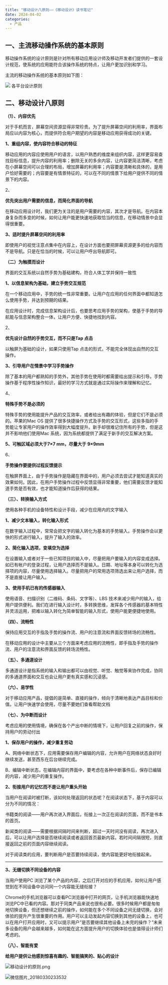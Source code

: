```yaml
---
title: "移动设计八原则——《移动设计》读书笔记"
date: 2024-04-02
categories:
  - 产品
---
```



## 一、主流移动操作系统的基本原则

<!-- more -->

移动操作系统的设计原则是针对所有移动应用设计师及移动开发者们提供的一套设计规范，使系统的应用能符合该操作系统的特点，让用户更加识别和学习。

主流的移动操作系统的基本原则如下图：

![](../../../assets/images/placeholder.png) 各平台设计原则

## 二、移动设计八原则

**（1）、内容优先**

对于手机而言，屏幕空间资源显得非常珍贵。为了提升屏幕空间的利用率，界面布局应以内容为核心，而提供符合用户期望的内容是移动应用获得成功的关键。

**1、重组内容，使内容符合移动的特征**

移动应用的内容应使用用户的语言，以用户熟悉的维度来组织内容，这样更容易查找目标信息，提升内容的利用率；删除无关的多余内容，让内容更简洁清晰，考虑在小屏幕空间可以合理的布局，增加屏幕的利用率；内容要是清晰和具体的，是用户恰好需要的；内容要是有情景特征的，可以在不同的情景下给用户提供不同的情景下的内容。

2、

**优先突出用户需要的信息，而简化界面的导航**

在移动应用设计时，我们更为关注的是用户需要的内容，其次才是导航。在内容本身复杂而多变的时候，如何让用户能更快速地获取恰当的信息，在移动情景中会显得很重要。

**3、适时提升屏幕空间的利用率**

即使用户的视觉注意点集中在内容上，在设计方面也要把屏幕资源更多的给内容而不是导航。只是在恰当的时候，可以让用户呼出导航即可。

**（二）为触摸而设计**

界面的交互系统以自然手势为基础建构，符合人体工学并保持一致性

**1、以信息架构为基础，建立手势交互规范**

在一个移动应用中，手势的统一性非常重要。让用户在应用的任何界面中都知道怎么使用手势，并达到预期的结果。

在应用设计时，完成信息架构设计后，也要思考应用手势的架构，使基于手势的导航能与信息架构整合一体，让用户方便、快捷地找到内容。

2、

**优先设计自然的手势交互，而不只是Tap 点击**

以触屏为基础的设计，如果只使用Tap 点击的形式，不能完全体现出自然的交互操作。

**3、引导用户在情景中学习手势操作**

除了基本的用户都熟知的手势外，其他手势在使用时都需要给出提示和引导。手势操作基于程序性操作知识，最好的学习方式就是通过实际操作来理解和记忆。

4、

**特殊手势不是必须的**

特殊手势的使用能提升产品的交互效率，或者给出有趣的体验，但是它们不是必须的。苹果的Mac OS 提供了很多快捷操作方式及手势的交互形式，这些多指的手势能让专家用户的操作效率得到大幅度提升。新手却很难记住所有的手势，但是这并不影响他们使用Mac 系统，因为系统都提供了满足于新手的交互解决方案。

**5、可触区域必须大于7×7 mm，尽量大于 9×9mm**

6、

**手势操作要提供过程反馈提示**

在触屏界面上，由于手势操作是隐藏在界面中的，用户必须去尝试才能知道真实的效果如何。因此，在用户手势操作过程中反馈显得非常重要，他们需要反馈才能知道手势是否有效，也才能知道操作后获得的结果。

**（三）、转换输入方式**

使用各种手机的设备特性和设计手段，减少在应用内的文字输入

**1、减少文本输入，转化输入形式**

在数字输入过程中，常常会把文字的输入转化为基本的手势输入。手势操作会以更快的形式进行输入，提升了输入的效率。

**2、简化输入选项，变填空为选择**

在设置输入或者对于一些已知项目的输入中，尽量把用户要输入的内容变成选择。如已有帐户的登录过程，让用户选择而不是输入。日期、地址等本身可以转化为选择项的内容，尽量使用选择输入。尽量把用户的常用选项筛选出来让用户选择，而不是直接让用户输入。

**3、使用手机已有的传感器输入**

使用语音、扫描识别（二维码、条码、文字等）、LBS 技术来减少用户的输入，给用户提供便利。我们在进行输入设计时，多转换思维，发挥各个传感器的基本特性并灵活运用，把难以输入转化为简单智能的输入形式，使用户能更便捷地使用。

**（四）、流畅性**

保持应用交互的手指及手势的操作流、用户的注意流和界面反馈转场的流畅性。

在移动应用的设计中主要从三个方面来考虑应用的流畅性，即手指及手势的操作流、用户的注意流和界面反馈的转场流畅性。

**（五）、多通道设计**

多通道设计是指系统的输入和输出都可以由视觉、听觉、触觉等来协作完成，协同的多通道界面和交互也会让用户更有真实感和沉浸感。

**（六）、易学性**

对于移动应用产品，提倡的是简单、直接的操作，倾向于清晰地表达产品目标和价值。让用户快速学会使用，尽量不要她们查看帮助文档

**（七）、为中断而设计**

考虑应用的使用情境，确保在各个产出中断的情境下，让用户回复之前的操作，保持用户的劳动付出

**1、保存用户的操作，减少重复劳动**

A、网络中断状态下，应用需要保存用户编辑的内容，允许用户在网络状态良好时继续发送，甚至西东在后台继续完成。

B、编辑中断状态，在编辑内容的界面中，要考虑在各种中断事件后，保存已编辑的内容，减少用户的重复操作。

**2、衔接用户的记忆而不是让用户重头开始**

当用户在阅读时被打断，该如何处理返回的状态呢？在阅读状态下，基于内容可以分为不同的情况：

书籍类的阅读——用户再次进入界面后，衔接上一次正在阅读的页面，而不是书本的首页。

新闻类的阅读——需要根据间隔时间来判断，超过一天时间没有阅读，再次进入后，可以让用户选择是否继续阅读或者返回首页最新内容。若时间间隔很短，则直接返回之前的页面内容继续阅读。

对于阅读类的应用，要判断用户是否要持续阅读，使内容能更好地衔接起来。

****

**3、无缝切换不同设备的内容**

当用户使用PC 浏览了某个产品的内容，之后打开对应的手机应用，如何让用户感觉到在不同设备中访问同一个内容能无缝衔接？

Chrome的手机浏览器可以查看PC浏览器中打开的网页，让手机浏览器能快速地浏览PC中已看的内容。那对于同类产品来说也很有必要。很多时候用户都是匆匆地切换设备，但还想继续之前的操作，如何能在多个不同设备之间无缝切换，会对体验的提升产生很重要的作用。用户可以主动发起内容切换到其他的设备上，也可以在用户打开应用时，又可以提示用户”是否要继续其他设备上未完的操作？”未来多设备的用户会越来越多，如何能在这方面提升用户的切换体验也是值得设计师们考虑的。

**（八）、智能有爱**

**给用户提供让他感到惊喜有趣的、智能搞笑的、贴心的设计**

![移动设计的原则.png](../../../assets/images/移动设计的原则.png)

![微信图片_20180330233532](../../../assets/images/微信图片_20180330233532)